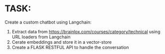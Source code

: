 # TASK:
Create a custom chatbot using Langchain:
1. Extract data from https://brainlox.com/courses/category/technical
using URL loaders from Langchain
2. Cerate embeddings and store it in a vector-store
3. Create a FLASK RESTFUL API to handle the conversation
